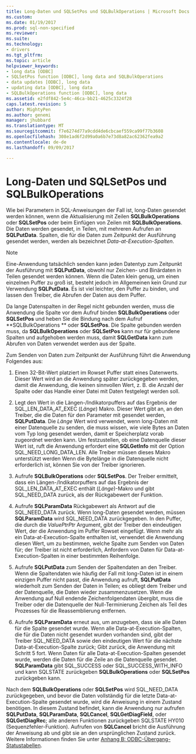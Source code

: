 ```yaml
---
title: Long-Daten und SQLSetPos und SQLBulkOperations | Microsoft Docs
ms.custom: 
ms.date: 01/19/2017
ms.prod: sql-non-specified
ms.reviewer: 
ms.suite: 
ms.technology:
- drivers
ms.tgt_pltfrm: 
ms.topic: article
helpviewer_keywords:
- long data [ODBC]
- SQLSetPos function [ODBC], long data and SQLBulkOperations
- data updates [ODBC], long data
- updating data [ODBC], long data
- SQLBulkOperations function [ODBC], long data
ms.assetid: e2fdf842-5e4c-46ca-bb21-4625c3324f28
caps.latest.revision: 5
author: MightyPen
ms.author: genemi
manager: jhubbard
ms.translationtype: MT
ms.sourcegitcommit: f7e6274d77a9cdd4de6cbcaef559ca99f77b3608
ms.openlocfilehash: 308e1ad6f2d99a0a6b7e73d8a82ac62362fea9a2
ms.contentlocale: de-de
ms.lasthandoff: 09/09/2017

---
```

# <a name="long-data-and-sqlsetpos-and-sqlbulkoperations"></a>Long-Daten und SQLSetPos und SQLBulkOperations
Wie bei Parametern in SQL-Anweisungen der Fall ist, long-Daten gesendet werden können, wenn die Aktualisierung mit Zeilen **SQLBulkOperations** oder **SQLSetPos** oder beim Einfügen von Zeilen mit **SQLBulkOperations**. Die Daten werden gesendet, in Teilen, mit mehreren Aufrufen an **SQLPutData**. Spalten, die für die Daten zum Zeitpunkt der Ausführung gesendet werden, werden als bezeichnet *Data-at-Execution-Spalten*.  
  
> [!NOTE]  
>  Eine-Anwendung tatsächlich senden kann jeden Datentyp zum Zeitpunkt der Ausführung mit **SQLPutData**, obwohl nur Zeichen- und Binärdaten in Teilen gesendet werden können. Wenn die Daten klein genug, um einen einzelnen Puffer zu groß ist, besteht jedoch im Allgemeinen kein Grund zur Verwendung **SQLPutData**. Es ist viel leichter, den Puffer zu binden, und lassen den Treiber, die Abrufen der Daten aus dem Puffer.  
  
 Da lange Datenspalten in der Regel nicht gebunden werden, muss die Anwendung die Spalte vor dem Aufruf binden **SQLBulkOperations** oder **SQLSetPos** und heben Sie die Bindung nach dem Aufruf **SQLBulkOperations ** oder **SQLSetPos**. Die Spalte gebunden werden muss, da **SQLBulkOperations** oder **SQLSetPos** kann nur für gebundene Spalten und aufgehoben werden muss, damit **SQLGetData** kann zum Abrufen von Daten verwendet werden aus der Spalte.  
  
 Zum Senden von Daten zum Zeitpunkt der Ausführung führt die Anwendung Folgendes aus:  
  
1.  Einen 32-Bit-Wert platziert im Rowset Puffer statt eines Datenwerts. Dieser Wert wird an die Anwendung später zurückgegeben werden, damit die Anwendung, die keinen sinnvollen Wert, z. B. die Anzahl der Spalte oder das Handle einer Datei mit Daten festgelegt werden soll.  
  
2.  Legt den Wert in die Längen-/Indikatorpuffers auf das Ergebnis der SQL_LEN_DATA_AT_EXEC (*Länge*) Makro. Dieser Wert gibt an, an den Treiber, die die Daten für den Parameter mit gesendet werden, **SQLPutData**. Die *Länge* Wert wird verwendet, wenn long-Daten mit einer Datenquelle zu senden, die muss wissen, wie viele Bytes an Daten vom Typ long gesendet werden, damit er Speicherplatz vorab zugeordnet werden kann. Um festzustellen, ob eine Datenquelle dieser Wert ist, ruft die Anwendung erfordert eine **SQLGetInfo** mit der Option SQL_NEED_LONG_DATA_LEN. Alle Treiber müssen dieses Makro unterstützt werden Wenn die Bytelänge in die Datenquelle nicht erforderlich ist, können Sie von der Treiber ignorieren.  
  
3.  Aufrufe **SQLBulkOperations** oder **SQLSetPos**. Der Treiber ermittelt, dass ein Längen-/Indikatorpuffers auf das Ergebnis der SQL_LEN_DATA_AT_EXEC enthält (*Länge*)-Makro und gibt SQL_NEED_DATA zurück, als der Rückgabewert der Funktion.  
  
4.  Aufrufe **SQLParamData** Rückgabewert als Antwort auf die SQL_NEED_DATA zurück. Wenn long-Daten gesendet werden, müssen **SQLParamData** wird SQL_NEED_DATA zurückgegeben. In den Puffer, die durch die *ValuePtrPtr* Argument, gibt der Treiber den eindeutigen Wert, der die Anwendung im Puffer Rowset eingefügt. Wenn mehr als ein Data-at-Execution-Spalte enthalten ist, verwendet die Anwendung diesen Wert, um zu bestimmen, welche Spalte zum Senden von Daten für; der Treiber ist nicht erforderlich, Anfordern von Daten für Data-at-Execution-Spalten in einer bestimmten Reihenfolge.  
  
5.  Aufrufe **SQLPutData** zum Senden der Spaltendaten an den Treiber. Wenn die Spaltendaten wie häufig der Fall mit long-Daten ist in einem einzigen Puffer nicht passt, die Anwendung aufruft, **SQLPutData** wiederholt zum Senden der Daten in Teilen; es obliegt dem Treiber und der Datenquelle, die Daten wieder zusammenzusetzen. Wenn die Anwendung auf Null endende Zeichenfolgendaten übergibt, muss die Treiber oder die Datenquelle der Null-Terminierung Zeichen als Teil des Prozesses für die Reassemblierung entfernen.  
  
6.  Aufrufe **SQLParamData** erneut aus, um anzugeben, dass sie alle Daten für die Spalte gesendet wurde. Wenn alle Data-at-Execution-Spalten, die für die Daten nicht gesendet wurden vorhanden sind, gibt der Treiber SQL_NEED_DATA sowie den eindeutigen Wert für die nächste Data-at-Execution-Spalte zurück; Gibt zurück, die Anwendung mit Schritt 5 fort. Wenn Daten für alle Data-at-Execution-Spalten gesendet wurde, werden die Daten für die Zeile an die Datenquelle gesendet. **SQLParamData** gibt SQL_SUCCESS oder SQL_SUCCESS_WITH_INFO und kann SQLSTATE zurückgeben **SQLBulkOperations** oder **SQLSetPos** zurückgeben kann.  
  
 Nach dem **SQLBulkOperations** oder **SQLSetPos** wird SQL_NEED_DATA zurückgegeben, und bevor die Daten vollständig für die letzte Data-at-Execution-Spalte gesendet wurde, wird die Anweisung in einem Zustand benötigen. In diesem Zustand befindet, kann die Anwendung nur aufrufen **SQLPutData**, **SQLParamData**, **SQLCancel**, **SQLGetDiagField**, oder **SQLGetDiagRec**; alle anderen Funktionen zurückgeben SQLSTATE HY010 (Sequenzfehler-Funktion). Aufrufen von **SQLCancel** bricht die Ausführung der Anweisung ab und gibt sie an den ursprünglichen Zustand zurück. Weitere Informationen finden Sie unter [Anhang B: ODBC-Übergang-Statustabellen](../../../odbc/reference/appendixes/appendix-b-odbc-state-transition-tables.md).
